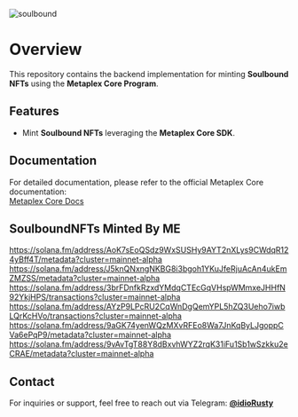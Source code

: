 ![soulbound](https://github.com/user-attachments/assets/2de4d7ee-e003-471b-a710-ce6a73f7ecb9)
# Overview  
This repository contains the backend implementation for minting **Soulbound NFTs** using the **Metaplex Core Program**.

## Features  
- Mint **Soulbound NFTs** leveraging the **Metaplex Core SDK**.

## Documentation  
For detailed documentation, please refer to the official Metaplex Core documentation:  
[Metaplex Core Docs](https://developers.metaplex.com/core)

## SoulboundNFTs Minted By ME
https://solana.fm/address/AoK7sEoQSdz9WxSUSHy9AYT2nXLys9CWdqR124yBff4T/metadata?cluster=mainnet-alpha
https://solana.fm/address/J5knQNxngNKBG8i3bgoh1YKuJfeRjuAcAn4ukEmZMZSS/metadata?cluster=mainnet-alpha
https://solana.fm/address/3brFDnfkRzxdYMdqCTEcGqVHspWMmxeJHHfN92YkjHPS/transactions?cluster=mainnet-alpha
https://solana.fm/address/AYzP9LPcRU2CqWnDgQemYPL5hZQ3Ueho7iwbLQrKcHVo/transactions?cluster=mainnet-alpha
https://solana.fm/address/9aGK74yenWQzMXvRFEo8Wa7JnKqByLJgoppCVa6ePqP9/metadata?cluster=mainnet-alpha
https://solana.fm/address/9vAvTgT88Y8dBxvhWYZ2rqK31iFu1Sb1wSzkku2eCRAE/metadata?cluster=mainnet-alpha 

## Contact  
For inquiries or support, feel free to reach out via Telegram: **[@idioRusty](https://t.me/idioRusty)**
